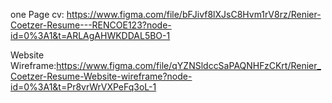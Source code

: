 one Page cv: https://www.figma.com/file/bFJivf8lXJsC8Hvm1rV8rz/Renier-Coetzer-Resume---RENCOE123?node-id=0%3A1&t=ARLAgAHWKDDAL5BO-1

Website Wireframe:https://www.figma.com/file/qYZNSldccSaPAQNHFzCKrt/Renier_Coetzer-Resume-Website-wireframe?node-id=0%3A1&t=Pr8vrWrVXPeFq3oL-1